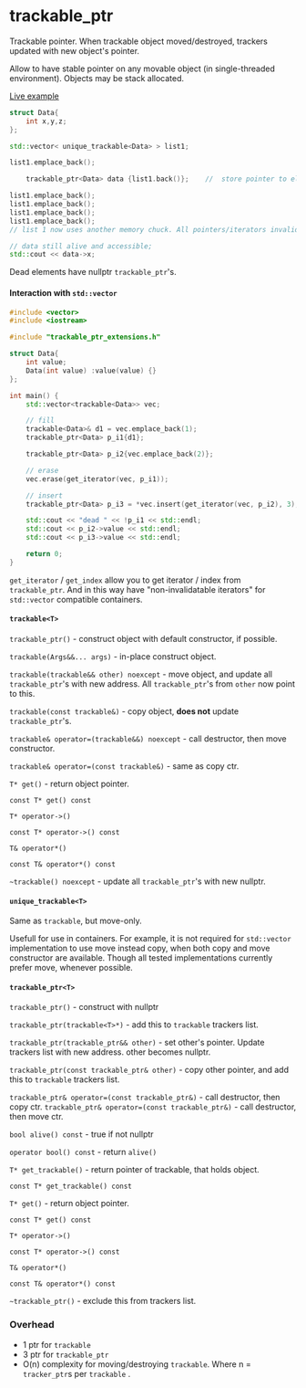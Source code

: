 # trackable_ptr

Trackable pointer. When trackable object moved/destroyed, trackers updated with new object's pointer.

Allow to have stable pointer on any movable object (in single-threaded environment). Objects may be stack allocated.

[Live example](http://coliru.stacked-crooked.com/a/c6a2e71ea86f8902)

```c++
struct Data{
    int x,y,z;
};

std::vector< unique_trackable<Data> > list1;

list1.emplace_back();

	trackable_ptr<Data> data {list1.back()};	//  store pointer to element

list1.emplace_back();
list1.emplace_back();
list1.emplace_back();
list1.emplace_back();
// list 1 now uses another memory chuck. All pointers/iterators invalidated.

// data still alive and accessible;
std::cout << data->x;
```


Dead elements have nullptr `trackable_ptr`'s.



#### Interaction with `std::vector`

```c++
#include <vector>
#include <iostream>

#include "trackable_ptr_extensions.h"

struct Data{
    int value;
    Data(int value) :value(value) {}
};

int main() {
    std::vector<trackable<Data>> vec;

    // fill
    trackable<Data>& d1 = vec.emplace_back(1);
    trackable_ptr<Data> p_i1{d1};

    trackable_ptr<Data> p_i2{vec.emplace_back(2)};

    // erase
    vec.erase(get_iterator(vec, p_i1));

    // insert
    trackable_ptr<Data> p_i3 = *vec.insert(get_iterator(vec, p_i2), 3);

    std::cout << "dead " << !p_i1 << std::endl;
    std::cout << p_i2->value << std::endl;
    std::cout << p_i3->value << std::endl;

    return 0;
}
```

`get_iterator` / `get_index` allow you to get iterator / index from `trackable_ptr`. And in this way have "non-invalidatable iterators" for `std::vector` compatible containers.


#### `trackable<T>`


`trackable_ptr()` - construct object with default constructor, if possible.

`trackable(Args&&... args)` - in-place construct object.

`trackable(trackable&& other) noexcept` - move object, and update all `trackable_ptr`'s with new address. All `trackable_ptr`'s from `other` now point to this.

`trackable(const trackable&)` - copy object, **does not** update `trackable_ptr`'s.

`trackable& operator=(trackable&&) noexcept` - call destructor, then move constructor.

`trackable& operator=(const trackable&)` - same as copy ctr.

`T* get()` - return object pointer.

`const T* get() const`

`T* operator->()`

`const T* operator->() const`

`T& operator*()`

`const T& operator*() const`

`~trackable() noexcept` - update all `trackable_ptr`'s with new nullptr.

#### `unique_trackable<T>`

Same as `trackable`, but move-only.

Usefull for use in containers. For example, it is not required for `std::vector` implementation to use move instead copy, when both copy and move constructor are available. Though all tested implementations currently prefer move, whenever possible.


#### `trackable_ptr<T>`

`trackable_ptr()` - construct with nullptr

`trackable_ptr(trackable<T>*)` - add this to `trackable` trackers list.

`trackable_ptr(trackable_ptr&& other)` - set other's pointer. Update trackers list with new address. other becomes nullptr.

`trackable_ptr(const trackable_ptr& other)` - copy other pointer, and add this to `trackable` trackers list.

`trackable_ptr& operator=(const trackable_ptr&)` - call destructor, then copy ctr.
`trackable_ptr& operator=(const trackable_ptr&)` - call destructor, then move ctr.

`bool alive() const` - true if not nullptr

`operator bool() const` - return `alive()`

`T* get_trackable()` - return pointer of trackable, that holds object.

`const T* get_trackable() const`

`T* get()` - return object pointer.

`const T* get() const`

`T* operator->()`

`const T* operator->() const`

`T& operator*()`

`const T& operator*() const`

`~trackable_ptr()` - exclude this from trackers list.


### Overhead
 * 1 ptr for `trackable`
 * 3 ptr for `trackable_ptr`
 * O(n) complexity for moving/destroying `trackable`. Where n = `tracker_ptr`s per  `trackable` .
